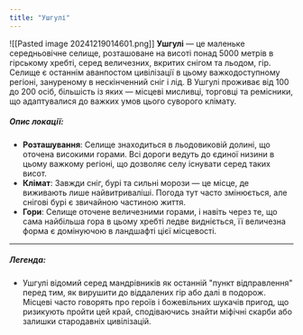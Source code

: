 ```yaml
---
title: "Ушгулі"
---
```

![[Pasted image 20241219014601.png]]
**Ушгулі** — це маленьке середньовічне селище, розташоване на висоті понад 5000 метрів в гірському хребті, серед величезних, вкритих снігом та льодом, гір. Селище є останнім аванпостом цивілізації в цьому важкодоступному регіоні, зануреному в нескінченний сніг і лід. В Ушгулі проживає від 100 до 200 осіб, більшість із яких — місцеві мисливці, торговці та ремісники, що адаптувалися до важких умов цього суворого клімату.

##### Опис локації:

- **Розташування**: Селище знаходиться в льодовиковій долині, що оточена високими горами. Всі дороги ведуть до єдиної низини в цьому важкому регіоні, що дозволяє селу існувати серед таких висот.
- **Клімат**: Завжди сніг, бурі та сильні морози — це місце, де виживають лише найвитриваліші. Погода тут часто змінюється, але снігові бурі є звичайною частиною життя.
- **Гори**: Селище оточене величезними горами, і навіть через те, що сама найбільша гора в цьому хребті ледве видніється, її величезна форма є домінуючою в ландшафті цієї місцевості.

---
##### Легенда:

- Ушгулі відомий серед мандрівників як останній "пункт відправлення" перед тим, як вирушити до віддалених гір або далі в подорож. Місцеві часто говорять про героїв і божевільних шукачів пригод, що ризикують пройти цей край, сподіваючись знайти міфічні скарби або залишки стародавніх цивілізацій.
